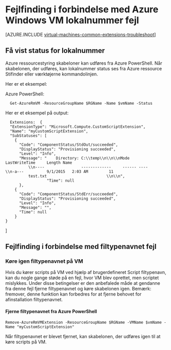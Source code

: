 <properties
   pageTitle="Fejlfinding i forbindelse med Windows VM lokalnummer fejl | Microsoft Azure"
   description="Få mere at vide om fejlfinding i forbindelse med Azure Windows VM lokalnummer fejl"
   services="virtual-machines-windows"
   documentationCenter=""
   authors="kundanap"
   manager="timlt"
   editor=""
   tags="top-support-issue,azure-resource-manager"/>

<tags
   ms.service="virtual-machines-windows"
   ms.devlang="na"
   ms.topic="article"
   ms.tgt_pltfrm="vm-windows"
   ms.workload="infrastructure-services"
   ms.date="03/29/2016"
   ms.author="kundanap"/>

# <a name="troubleshooting-azure-windows-vm-extension-failures"></a>Fejlfinding i forbindelse med Azure Windows VM lokalnummer fejl

[AZURE.INCLUDE [virtual-machines-common-extensions-troubleshoot](../../includes/virtual-machines-common-extensions-troubleshoot.md)]

## <a name="viewing-extension-status"></a>Få vist status for lokalnummer
Azure ressourcestyring skabeloner kan udføres fra Azure PowerShell. Når skabelonen, der udføres, kan lokalnummer status ses fra Azure ressource Stifinder eller værktøjerne kommandolinjen.

Her er et eksempel:

Azure PowerShell:

      Get-AzureRmVM -ResourceGroupName $RGName -Name $vmName -Status

Her er et eksempel på output:

      Extensions:  {
      "ExtensionType": "Microsoft.Compute.CustomScriptExtension",
      "Name": "myCustomScriptExtension",
      "SubStatuses": [
        {
          "Code": "ComponentStatus/StdOut/succeeded",
          "DisplayStatus": "Provisioning succeeded",
          "Level": "Info",
          "Message": "    Directory: C:\\temp\\n\\n\\nMode                LastWriteTime     Length Name
              \\n----                -------------     ------ ----                              \\n-a---          9/1/2015   2:03 AM         11
              test.txt                          \\n\\n",
                      "Time": null
          },
        {
          "Code": "ComponentStatus/StdErr/succeeded",
          "DisplayStatus": "Provisioning succeeded",
          "Level": "Info",
          "Message": "",
          "Time": null
        }
    }
  ]

## <a name="troubleshooting-extension-failures"></a>Fejlfinding i forbindelse med filtypenavnet fejl

### <a name="re-running-the-extension-on-the-vm"></a>Køre igen filtypenavnet på VM

Hvis du kører scripts på VM ved hjælp af brugerdefineret Script filtypenavn, kan du nogle gange støde på en fejl, hvor VM blev oprettet, men scriptet mislykkes. Under disse betingelser er den anbefalede måde at gendanne fra denne fejl fjerne filtypenavnet og køre skabelonen igen.
Bemærk: fremover, denne funktion kan forbedres for at fjerne behovet for afinstallation filtypenavnet.


#### <a name="remove-the-extension-from-azure-powershell"></a>Fjerne filtypenavnet fra Azure PowerShell

    Remove-AzureRmVMExtension -ResourceGroupName $RGName -VMName $vmName -Name "myCustomScriptExtension"

Når filtypenavnet er blevet fjernet, kan skabelonen, der udføres igen til at køre scripts på VM.
